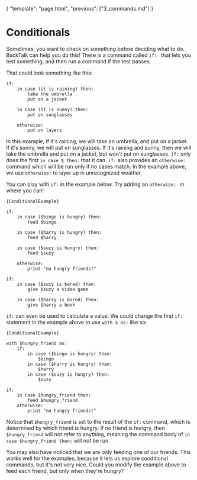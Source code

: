 {
    "template": "page.html",
    "previous": ["3_commands.md"]
}

# Conditionals

Sometimes, you want to check on something before deciding what to do. BackTalk can help you do this! There is a command called `if: ` that lets you test something, and then run a command if the test passes.

That could look something like this:

    if:
        in case (it is raining) then:
            take the umbrella
            put on a jacket

        in case (it is sunny) then:
            put on sunglasses

        otherwise:
            put on layers

In this example, if it's raining, we will take an umbrella, and put on a jacket. If it's sunny, we will put on sunglasses. If it's raining and sunny, then we will take the umbrella and put on a jacket, but won't put on sunglasses. `if:` only does the first `in case $ then:` that it can. `if:` also provides an
`otherwise:` command which will be run only if no cases match. In the example above, we use `otherwise:` to layer up in unrecognized weather.

You can play with `if:` in the example below. Try adding an `otherwise: ` in where you can!


    {ConditionalExample}

    if:
        in case ($bingo is hungry) then:
            feed $bingo

        in case ($harry is hungry) then:
            feed $harry

        in case ($suzy is hungry) then:
            feed $suzy

        otherwise:
            print "no hungry friends!"

    if:
        in case ($suzy is bored) then:
            give $suzy a video game

        in case ($harry is bored) then:
            give $harry a book


`if:` can even be used to calculate a value. We could change the
first `if:` statement in the example above to use `with $ as:` like so:

    {ConditionalExample}

    with $hungry_friend as:
        if:
            in case ($bingo is hungry) then:
                $bingo
            in case ($harry is hungry) then:
                $harry
            in case ($suzy is hungry) then:
                $suzy

    if:
        in case $hungry_friend then:
            feed $hungry_friend
        otherwise:
            print "no hungry friends!"

Notice that `$hungry_friend` is set to the result of the `if:` command, which is determined by which friend is hungry. If no
friend is hungry, then `$hungry_friend` will not refer to anything,
meaning the command body of `in case $hungry_friend then:` will not be run.

You may also have noticed that we are only feeding one of our friends. This works well for the examples, because it lets
us explore conditional commands, but it's not very nice. Could you
modify the example above to feed each friend, but only when they're
hungry?
